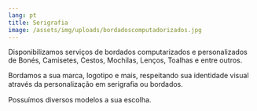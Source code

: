 ```yaml
---
lang: pt
title: Serigrafia
image: /assets/img/uploads/bordadoscomputadorizados.jpg
---
```

Disponibilizamos serviços de bordados computarizados e personalizados de Bonés, Camisetes, Cestos, Mochilas, Lenços, Toalhas e entre outros.

Bordamos a sua marca, logotipo e mais, respeitando sua identidade visual através da personalização em serigraﬁa ou bordados.

Possuímos  diversos modelos a sua escolha.
